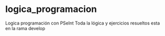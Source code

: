 # logica_programacion
Logica programación con PSeInt 
Toda la lógica y ejercicios resueltos esta en  la rama develop 
